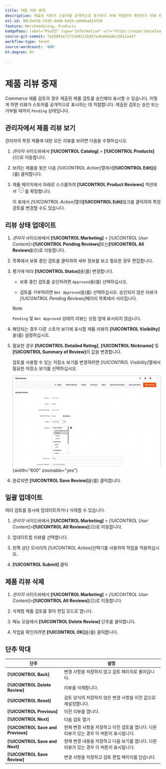 ```yaml
---
title: 제품 리뷰 중재
description: 제출된 리뷰가 스토어를 공개적으로 표시하기 위해 적절한지 확인하기 위해 제품 리뷰를 조정하는 방법을 알아봅니다.
exl-id: 90c3e918-f435-4468-b41b-e8044ad14fb0
feature: Merchandising, Products
badgePaas: label="PaaS만" type="Informative" url="https://experienceleague.adobe.com/ko/docs/commerce/user-guides/product-solutions" tooltip="Adobe Commerce 온 클라우드 프로젝트(Adobe 관리 PaaS 인프라) 및 온프레미스 프로젝트에만 적용됩니다."
source-git-commit: 7e28081ef2723d4113b957edede6a8e13612ad2f
workflow-type: tm+mt
source-wordcount: '408'
ht-degree: 0%

---
```


# 제품 리뷰 중재

Commerce 제품 검토의 경우 제출된 제품 검토를 승인해야 표시할 수 있습니다. 이렇게 하면 리뷰가 스토어를 공개적으로 표시하는 데 적절합니다. 제출된 검토는 승인 또는 거부될 때까지 `Pending` 상태입니다.

## 관리자에서 제품 리뷰 보기

관리자의 특정 제품에 대한 모든 리뷰를 보려면 다음을 수행하십시오.

1. _관리자_ 사이드바에서 **[!UICONTROL Catalog]** > **[!UICONTROL Products]**(으)로 이동합니다.

1. 보려는 제품을 찾은 다음 _[!UICONTROL Action]_&#x200B;열에서&#x200B;**[!UICONTROL Edit]**&#x200B;을(를) 클릭합니다.

1. 제품 페이지에서 아래로 스크롤하여 **[!UICONTROL Product Reviews]** 섹션에서 ![확장 선택기](../assets/icon-display-expand.png)를 확장합니다.

   이 표에서 _[!UICONTROL Action]_&#x200B;열의&#x200B;**[!UICONTROL Edit]**&#x200B;링크를 클릭하여 특정 검토를 변경할 수도 있습니다.

## 리뷰 상태 업데이트

1. _관리자_ 사이드바에서 **[!UICONTROL Marketing]** > _[!UICONTROL User Content]_>**[!UICONTROL Pending Reviews]**&#x200B;또는&#x200B;**[!UICONTROL All Reviews]**(으)로 이동합니다.

1. 목록에서 보류 중인 검토를 클릭하여 세부 정보를 보고 필요한 경우 편집합니다.

1. 평가에 따라 **[!UICONTROL Status]**&#x200B;을(를) 변경합니다.

   - 보류 중인 검토를 승인하려면 `Approved`을(를) 선택하십시오.

   - 검토를 거부하려면 `Not Approved`을(를) 선택하십시오. 승인되지 않은 리뷰가 _[!UICONTROL Pending Reviews]_&#x200B;페이지 목록에서 사라집니다.

   >[!NOTE]
   >
   >`Pending` 및 `Not Approved` 상태의 리뷰는 상점 앞에 표시되지 않습니다.

1. 해당되는 경우 다른 스토어 보기에 표시할 제품 리뷰의 **[!UICONTROL Visibility]**&#x200B;을(를) 설정하십시오.

1. 필요한 경우 **[!UICONTROL Detailed Rating]**, **[!UICONTROL Nickname]** 및 **[!UICONTROL Summary of Review]**&#x200B;의 값을 변경합니다.

   검토를 사용할 수 있는 저장소 보기를 변경하려면 _[!UICONTROL Visibility]_&#x200B;열에서 필요한 저장소 보기를 선택하십시오.

   ![검토 페이지 편집](./assets/edit-review-page.png){width="600" zoomable="yes"}

1. 완료되면 **[!UICONTROL Save Review]**&#x200B;을(를) 클릭합니다.

## 일괄 업데이트

여러 검토를 동시에 업데이트하거나 삭제할 수 있습니다.

1. _관리자_ 사이드바에서 **[!UICONTROL Marketing]** > _[!UICONTROL User Content]_>**[!UICONTROL All Reviews]**(으)로 이동합니다.

1. 업데이트할 리뷰를 선택합니다.

1. 왼쪽 상단 모서리의 _[!UICONTROL Action]_&#x200B;선택기를 사용하여 작업을 적용하십시오.

1. **[!UICONTROL Submit]** 클릭

## 제품 리뷰 삭제

1. _관리자_ 사이드바에서 **[!UICONTROL Marketing]** > _[!UICONTROL User Content]_>**[!UICONTROL All Reviews]**(으)로 이동합니다.

1. 삭제할 제품 검토를 찾아 편집 모드로 엽니다.

1. 메뉴 모음에서 **[!UICONTROL Delete Review]** 단추를 클릭합니다.

1. 작업을 확인하려면 **[!UICONTROL OK]**&#x200B;을(를) 클릭합니다.

## 단추 막대

| 단추 | 설명 |
|----------|--------------|
| **[!UICONTROL Back]** | 변경 사항을 저장하지 않고 검토 페이지로 돌아갑니다. |
| **[!UICONTROL Delete Review]** | 리뷰를 삭제합니다. |
| **[!UICONTROL Reset]** | 검토 양식의 저장하지 않은 변경 사항을 이전 값으로 재설정합니다. |
| **[!UICONTROL Previous]** | 이전 리뷰를 엽니다. |
| **[!UICONTROL Next]** | 다음 검토 열기 |
| **[!UICONTROL Save and Previous]** | 현재 변경 사항을 저장하고 이전 검토를 엽니다. 다른 리뷰가 있는 경우 이 버튼이 표시됩니다. |
| **[!UICONTROL Save and Next]** | 현재 변경 내용을 저장하고 다음 보기를 엽니다. 다른 리뷰가 있는 경우 이 버튼이 표시됩니다. |
| **[!UICONTROL Save Review]** | 변경 사항을 저장하고 검토 편집 페이지를 닫습니다. |
